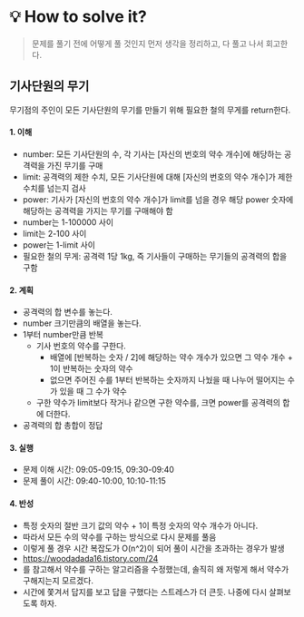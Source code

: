 # 💡 How to solve it?
> 문제를 풀기 전에 어떻게 풀 것인지 먼저 생각을 정리하고, 다 풀고 나서 회고한다.

## 기사단원의 무기
무기점의 주인이 모든 기사단원의 무기를 만들기 위해 필요한 철의 무게를 return한다.

#### 1. 이해
- number: 모든 기사단원의 수, 각 기사는 [자신의 번호의 약수 개수]에 해당하는 공격력을 가진 무기를 구매
- limit: 공격력의 제한 수치, 모든 기사단원에 대해 [자신의 번호의 약수 개수]가 제한 수치를 넘는지 검사
- power: 기사가 [자신의 번호의 약수 개수]가 limit를 넘을 경우 해당 power 숫자에 해당하는 공격력을 가지는 무기를 구매해야 함
- number는 1-100000 사이
- limit는 2-100 사이
- power는 1-limit 사이
- 필요한 철의 무게: 공격력 1당 1kg, 즉 기사들이 구매하는 무기들의 공격력의 합을 구함

#### 2. 계획
- 공격력의 합 변수를 놓는다.
- number 크기만큼의 배열을 놓는다.
- 1부터 number만큼 반복
  - 기사 번호의 약수를 구한다.
    - 배열에 [반복하는 숫자 / 2]에 해당하는 약수 개수가 있으면 그 약수 개수 + 1이 반복하는 숫자의 약수
    - 없으면 주어진 수를 1부터 반복하는 숫자까지 나눴을 때 나누어 떨어지는 수가 있을 때 그 수가 약수
  - 구한 약수가 limit보다 작거나 같으면 구한 약수를, 크면 power를 공격력의 합에 더한다.
- 공격력의 합 총합이 정답

#### 3. 실행
- 문제 이해 시간: 09:05-09:15, 09:30-09:40
- 문제 풀이 시간: 09:40-10:00, 10:10-11:15

#### 4. 반성
- 특정 숫자의 절반 크기 값의 약수 + 1이 특정 숫자의 약수 개수가 아니다.
- 따라서 모든 수의 약수를 구하는 방식으로 다시 문제를 풀음
- 이렇게 풀 경우 시간 복잡도가 O(n^2)이 되어 풀이 시간을 초과하는 경우가 발생
- https://woodadada16.tistory.com/24
- 를 참고해서 약수를 구하는 알고리즘을 수정했는데, 솔직히 왜 저렇게 해서 약수가 구해지는지 모르겠다.
- 시간에 쫓겨서 답지를 보고 답을 구했다는 스트레스가 더 큰듯. 나중에 다시 살펴보도록 하자.
